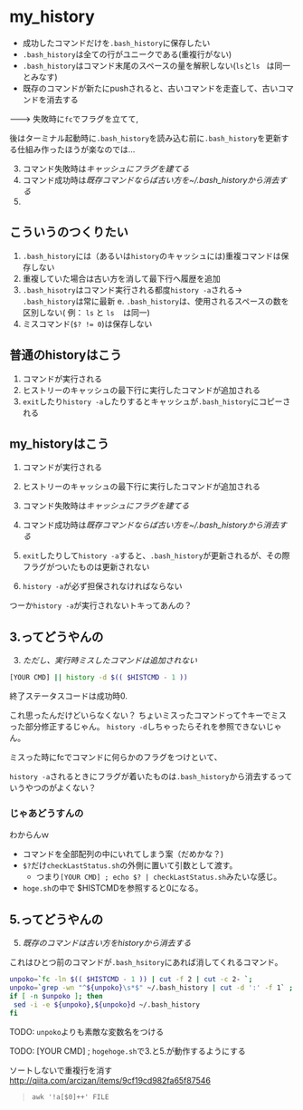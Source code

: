 # my_history

 - 成功したコマンドだけを`.bash_history`に保存したい
 - `.bash_history`は全ての行がユニークである(重複行がない)
 - `.bash_history`はコマンド末尾のスペースの量を解釈しない(`ls`と`ls　`は同一とみなす)
 - 既存のコマンドが新たにpushされると、古いコマンドを走査して、古いコマンドを消去する


---> 失敗時に`fc`でフラグを立てて,

後はターミナル起動時に`.bash_history`を読み込む前に`.bash_history`を更新する仕組み作ったほうが楽なのでは…

3. コマンド失敗時は*キャッシュにフラグを建てる*
4. コマンド成功時は*既存コマンドならば古い方を~/.bash_historyから消去する*
5. 




## こういうのつくりたい
1. `.bash_history`には（あるいは`history`のキャッシュには)重複コマンドは保存しない
2. 重複していた場合は古い方を消して最下行へ履歴を追加
3. `.bash_hisotry`はコマンド実行される都度`history -a`される-> `.bash_history`は常に最新
e. `.bash_history`は、使用されるスペースの数を区別しない( 例： `ls` と `ls　` は同一)
5. ミスコマンド(`$? != 0`)は保存しない

## 普通のhistoryはこう
1. コマンドが実行される
2. ヒストリーのキャッシュの最下行に実行したコマンドが追加される
3. `exit`したり`history -a`したりするとキャッシュが`.bash_history`にコピーされる

## my_historyはこう
1. コマンドが実行される
2. ヒストリーのキャッシュの最下行に実行したコマンドが追加される
3. コマンド失敗時は*キャッシュにフラグを建てる*
4. コマンド成功時は*既存コマンドならば古い方を~/.bash_historyから消去する*
5. `exit`したりして`history -a`すると、`.bash_history`が更新されるが、その際フラグがついたものは更新されない

6. `history -a`が必ず担保されなければならない

つーか`history -a`が実行されないトキってあんの？

## 3.ってどうやんの

3. *ただし、実行時ミスしたコマンドは追加されない*

```sh
[YOUR CMD] || history -d $(( $HISTCMD - 1 ))
```
終了ステータスコードは成功時0.

これ思ったんだけどいらなくない？ ちょいミスったコマンドって↑キーでミスった部分修正するじゃん。
`history -d`しちゃったらそれを参照できないじゃん。

ミスった時にfcでコマンドに何らかのフラグをつけといて、

`history -a`されるときにフラグが着いたものは`.bash_history`から消去するっていうやつのがよくない？


### じゃあどうすんの

わからんｗ

- コマンドを全部配列の中にいれてしまう案（だめかな？)
- `$?`だけ`checkLastStatus.sh`の外側に置いて引数として渡す。
  - つまり`[YOUR CMD] ; echo $? | checkLastStatus.sh`みたいな感じ。
- `hoge.sh`の中で $HISTCMDを参照すると0になる。

## 5.ってどうやんの

5. *既存のコマンドは古い方をhistoryから消去する*

これはひとつ前のコマンドが`.bash_hsitory`にあれば消してくれるコマンド。

 ```bash
unpoko=`fc -ln $(( $HISTCMD - 1 )) | cut -f 2 | cut -c 2- `;
unpoko=`grep -wn "^${unpoko}\s*$" ~/.bash_history | cut -d ':' -f 1` ;
if [ -n $unpoko ]; then
  sed -i -e ${unpoko},${unpoko}d ~/.bash_history
fi
```

TODO: `unpoko`よりも素敵な変数名をつける

TODO: [YOUR CMD] ; `hogehoge.sh`で3.と5.が動作するようにする

ソートしないで重複行を消す<http://qiita.com/arcizan/items/9cf19cd982fa65f87546>
> `awk '!a[$0]++' FILE`



